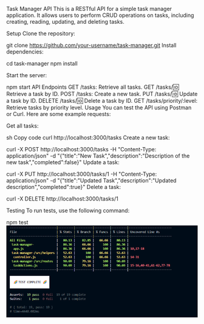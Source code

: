
Task Manager API
This is a RESTful API for a simple task manager application. It allows users to perform CRUD operations on tasks, including creating, reading, updating, and deleting tasks.

Setup
Clone the repository:

git clone https://github.com/your-username/task-manager.git
Install dependencies:


cd task-manager
npm install

Start the server:


npm start
API Endpoints
GET /tasks: Retrieve all tasks.
GET /tasks/:id: Retrieve a task by ID.
POST /tasks: Create a new task.
PUT /tasks/:id: Update a task by ID.
DELETE /tasks/:id: Delete a task by ID.
GET /tasks/priority/:level: Retrieve tasks by priority level.
Usage
You can test the API using Postman or Curl. Here are some example requests:

Get all tasks:

sh
Copy code
curl http://localhost:3000/tasks
Create a new task:


curl -X POST http://localhost:3000/tasks -H "Content-Type: application/json" -d "{\"title\":\"New Task\",\"description\":\"Description of the new task\",\"completed\":false}"
Update a task:


curl -X PUT http://localhost:3000/tasks/1 -H "Content-Type: application/json" -d "{\"title\":\"Updated Task\",\"description\":\"Updated description\",\"completed\":true}"
Delete a task:


curl -X DELETE http://localhost:3000/tasks/1

Testing
To run tests, use the following command:

npm test
![alt text](image.png)